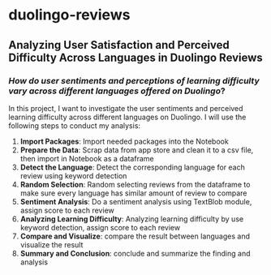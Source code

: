 # duolingo-reviews
## Analyzing User Satisfaction and Perceived Difficulty Across Languages in Duolingo Reviews
### *How do user sentiments and perceptions of learning difficulty vary across different languages offered on Duolingo*?
In this project, I want to investigate the user sentiments and perceived learning difficulty across different languages on Duolingo. I will use the following steps to conduct my analysis:<br>
<ol><li><b>Import Packages</b>: Import needed packages into the Notebook<br></li>
<li><b>Prepare the Data</b>: Scrap data from app store and clean it to a csv file, then import in Notebook as a dataframe<br></li>
<li><b>Detect the Language</b>: Detect the corresponding language for each review using keyword detection<br></li>
<li><b>Random Selection</b>: Random selecting reviews from the dataframe to make sure every language has similar amount of review to compare<br></li>
<li><b>Sentiment Analysis</b>: Do a sentiment analysis using TextBlob module, assign score to each review<br></li>
<li><b>Analyzing Learning Difficulty</b>: Analyzing learning difficulty by use keyword detection, assign score to each review<br></li>
<li><b>Compare and Visualize</b>: compare the result between languages and visualize the result<br></li>
<li><b>Summary and Conclusion</b>: conclude and summarize the finding and analysis<br></li>
